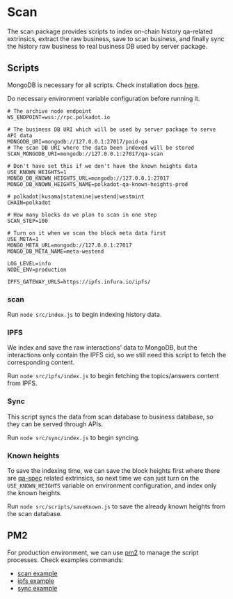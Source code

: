 # Scan

The scan package provides scripts to index on-chain history qa-related extrinsics, extract the raw business, save to
scan business, and finally sync the history raw business to real business DB used by server package.

## Scripts

MongoDB is necessary for all scripts. Check installation docs [here](https://www.mongodb.com/docs/manual/installation/).

Do necessary environment variable configuration before running it.

```dotenv
# The archive node endpoint
WS_ENDPOINT=wss://rpc.polkadot.io

# The business DB URI which will be used by server package to serve API data
MONGODB_URI=mongodb://127.0.0.1:27017/paid-qa
# The scan DB URI where the data been indexed will be stored
SCAN_MONGODB_URI=mongodb://127.0.0.1:27017/qa-scan

# Don't have set this if we don't have the known heights data
USE_KNOWN_HEIGHTS=1
MONGO_DB_KNOWN_HEIGHTS_URL=mongodb://127.0.0.1:27017
MONGO_DB_KNOWN_HEIGHTS_NAME=polkadot-qa-known-heights-prod

# polkadot|kusama|statemine|westend|westmint
CHAIN=polkadot

# How many blocks do we plan to scan in one step
SCAN_STEP=100

# Turn on it when we scan the block meta data first
USE_META=1
MONGO_META_URL=mongodb://127.0.0.1:27017
MONGO_DB_META_NAME=meta-westend

LOG_LEVEL=info
NODE_ENV=production

IPFS_GATEWAY_URLS=https://ipfs.infura.io/ipfs/
```

### scan

Run `node src/index.js` to begin indexing history data.

### IPFS

We index and save the raw interactions' data to MongoDB, but the interactions only contain the IPFS cid, so we still
need this script to fetch the corresponding content.

Run `node src/ipfs/index.js` to begin fetching the topics/answers content from IPFS.

### Sync

This script syncs the data from scan database to business database, so they can be served through APIs.

Run `node src/sync/index.js` to begin syncing.

### Known heights

To save the indexing time, we can save the block heights first where there
are [qa-spec](https://github.com/opensquare-network/qa-spec) related extrinsics, so next time we can just turn on
the `USE_KNOWN_HEIGHTS` variable on environment configuration, and index only the known heights.

Run `node src/scripts/saveKnown.js` to save the already known heights from the scan database.

## PM2

For production environment, we can use [pm2](https://pm2.keymetrics.io/) to manage the script processes. Check examples
commands:

- [scan example](./scan.deploy.sh.example)
- [ipfs example](./ipfs.deploy.sh.example)
- [sync example](./sync.deploy.sh.example)
